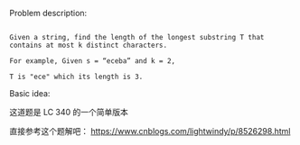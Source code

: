 
Problem description:

```

Given a string, find the length of the longest substring T that contains at most k distinct characters.

For example, Given s = “eceba” and k = 2,

T is "ece" which its length is 3.

```

Basic idea:

这道题是 LC 340 的一个简单版本

直接参考这个题解吧：
https://www.cnblogs.com/lightwindy/p/8526298.html

